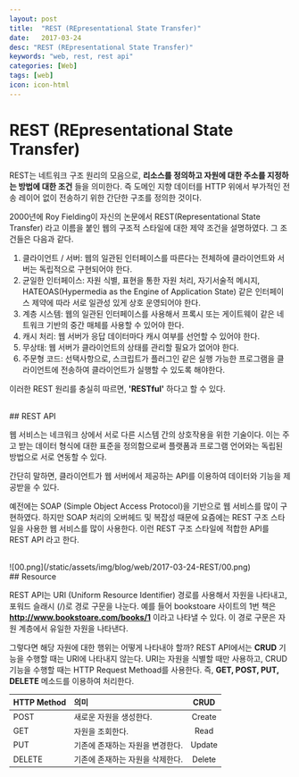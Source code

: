 ```yaml
---
layout: post
title:  "REST (REpresentational State Transfer)"
date:   2017-03-24
desc: "REST (REpresentational State Transfer)"
keywords: "web, rest, rest api"
categories: [Web]
tags: [web]
icon: icon-html
---
```


# REST (REpresentational State Transfer)

REST는 네트워크 구조 원리의 모음으로, **리소스를 정의하고 자원에 대한 주소를 지정하는 방법에 대한 조건** 들을 의미한다.
즉 도메인 지향 데이터를 HTTP 위에서 부가적인 전송 레이어 없이 전송하기 위한 간단한 구조를 정의한 것이다.

2000년에 Roy Fielding이 자신의 논문에서 REST(Representational State Transfer) 라고 이름을 붙인 웹의 구조적 스타일에 대한 제약 조건을 설명하였다. 그 조건들은 다음과 같다.

1. 클라이언트 / 서버: 웹의 일관된 인터페이스를 따른다는 전체하에 클라이언트와 서버는 독립적으로 구현되어야 한다.
2. 균일한 인터페이스: 자원 식별, 표현을 통한 자원 처리, 자기서술적 메시지, HATEOAS(Hypermedia as the Engine of Application State) 같은 인터페이스 제약에 따라 서로 일관성 있게 상호 운영되어야 한다.
3. 계층 시스템: 웹의 일관된 인터페이스를 사용해서 프록시 또는 게이트웨이 같은 네트워크 기반의 중간 매체를 사용할 수 있어야 한다.
4. 캐시 처리: 웹 서버가 응답 데이터마다 캐시 여부를 선언할 수 있어야 한다.
5. 무상태: 웹 서버가 클라이언트의 상태를 관리할 필요가 없어야 한다.
6. 주문형 코드: 선택사항으로, 스크립트가 플러그인 같은 실행 가능한 프로그램을 클라이언트에 전송하여 클라이언트가 실행할 수 있도록 해야한다.

이러한 REST 원리를 충실히 따르면, **'RESTful'** 하다고 할 수 있다.

<br>
## REST API

웹 서비스는 네크워크 상에서 서로 다른 시스템 간의 상호작용을 위한 기술이다.
이는 주고 받는 데이터 형식에 대한 표준을 정의함으로써 플랫폼과 프로그램 언어와는 독립된 방법으로 서로 연동할 수 있다.

간단히 말하면, 클라이언트가 웹 서버에서 제공하는 API를 이용하여 데이터와 기능을 제공받을 수 있다.

예전에는 SOAP (Simple Object Access Protocol)을 기반으로 웹 서비스를 많이 구현하였다. 하지만 SOAP 처리의 오버헤드 및 복잡성 때문에 요즘에는 REST 구조 스타일을 사용한 웹 서비스를 많이 사용한다. 이런 REST 구조 스타일에 적합한 API를 REST API 라고 한다.

<br>
![00.png](/static/assets/img/blog/web/2017-03-24-REST/00.png)

<br>
## Resource

REST API는 URI (Uniform Resource Identifier) 경로를 사용해서 자원을 나타내고, 포워드 슬래시 (/)로 경로 구문을 나눈다.
예를 들어 bookstoare 사이트의 1번 책은 **http://www.bookstoare.com/books/1** 이라고 나타낼 수 있다. 이 경로 구문은 자원 계층에서 유일한 자원을 나타낸다.

그렇다면 해당 자원에 대한 행위는 어떻게 나타내야 할까? REST API에서는 **CRUD** 기능을 수행할 때는 URI에 나타내지 않는다.
URI는 자원을 식별할 때만 사용하고, CRUD 기능을 수행할 때는 HTTP Request Methoad를 사용한다. 즉, **GET, POST, PUT, DELETE** 메소드를 이용하여 처리한다.

| HTTP Method | 의미 | CRUD |
| ---------- | :--------- | :----------: |
| POST | 새로운 자원을 생성한다. | Create |
| GET | 자원을 조회한다. | Read |
| PUT | 기존에 존재하는 자원을 변경한다. | Update |
| DELETE | 기존에 존재하는 자원을 삭제한다. | Delete |
